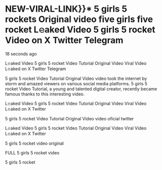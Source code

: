 # NEW-VIRAL-LINK}}* 5 girls 5 rockets Original video five girls five rocket L𝚎aked Video 5 girls 5 rocket Video on X Twitter Telegram

18 seconds ago

L𝚎aked Video 5 girls 5 rocket Video Tutorial Original Video Viral Video L𝚎aked on X Twitter Telegram

5 girls 5 rocket Video Tutorial Original Video video took the internet by storm and amazed viewers on various social media platforms. 5 girls 5 rocket Video Tutorial, a young and talented digital creator, recently became famous thanks to this interesting video.

L𝚎aked Video 5 girls 5 rocket Video Tutorial Original Video Viral Video L𝚎aked on X Twitter

5 girls 5 rocket Video Tutorial Original Video video oficial twitter

L𝚎aked Video 5 girls 5 rocket Video Tutorial Original Video Viral Video L𝚎aked on X Twitter

5 girls 5 rocket video original

FULL 5 girls 5 rocket video

5 girls 5 rocket
